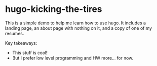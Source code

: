 # hugo-kicking-the-tires

This is a simple demo to help me learn how to use hugo. It includes a landing page, an about page with nothing on it, and a copy of one of my resumes.

Key takeaways:
- This stuff is cool!
- But I prefer low level programming and HW more... for now.